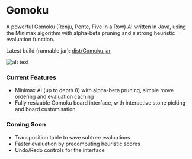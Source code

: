# Gomoku
A powerful Gomoku (Renju, Pente, Five in a Row) AI written in Java, using the Minimax algorithm with alpha-beta pruning and a strong heuristic evaluation function.

Latest build (runnable jar): [dist/Gomoku.jar](dist/Gomoku.jar)

![alt text](http://i.imgur.com/zI2FdPu.png)

### Current Features
- Minimax AI (up to depth 8) with alpha-beta pruning, simple move ordering and evaluation caching
- Fully resizable Gomoku board interface, with interactive stone picking and board customisation

### Coming Soon
- Transposition table to save subtree evaluations
- Faster evaluation by precomputing heuristic scores
- Undo/Redo controls for the interface

